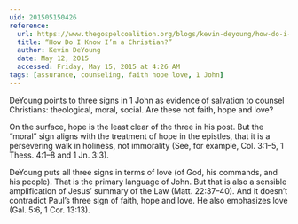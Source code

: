```yaml
---
uid: 201505150426
reference: 
  url: https://www.thegospelcoalition.org/blogs/kevin-deyoung/how-do-i-know-im-a-christian/
  title: “How Do I Know I’m a Christian?”
  author: Kevin DeYoung
  date: May 12, 2015
  accessed: Friday, May 15, 2015 at 4:26 AM
tags: [assurance, counseling, faith hope love, 1 John]
---
```


DeYoung points to three signs in 1 John as evidence of salvation to counsel Christians: theological, moral, social. Are these not faith, hope and love?

On the surface, hope is the least clear of the three in his post. But the “moral” sign aligns with the treatment of hope in the epistles, that it is a persevering walk in holiness, not immorality (See, for example, Col. 3:1–5, 1 Thess. 4:1–8 and 1 Jn. 3:3).

DeYoung puts all three signs in terms of love (of God, his commands, and his people). That is the primary language of John. But that is also a sensible amplification of Jesus’ summary of the Law (Matt. 22:37–40). And it doesn’t contradict Paul’s three sign of faith, hope and love. He also emphasizes love (Gal. 5:6, 1 Cor. 13:13).
